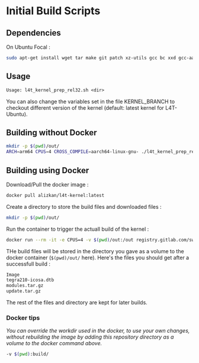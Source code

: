 # Initial Build Scripts

## Dependencies

On Ubuntu Focal :

```sh
sudo apt-get install wget tar make git patch xz-utils gcc bc xxd gcc-aarch64-linux-gnu build-essential bison flex python3 python3-distutils python3-dev swig python python-dev kmod
```

## Usage

```txt
Usage: l4t_kernel_prep_rel32.sh <dir>
```

You can also change the variables set in the file KERNEL_BRANCH to checkout different version of the kernel (default: latest kernel for L4T-Ubuntu).

## Building without Docker

```sh
mkdir -p $(pwd)/out/
ARCH=arm64 CPUS=4 CROSS_COMPILE=aarch64-linux-gnu- ./l4t_kernel_prep_rel32.sh out/
```

## Building using Docker

Download/Pull the docker image :
```sh
docker pull alizkan/l4t-kernel:latest
```

Create a directory to store the build files and downloaded files :
```sh
mkdir -p $(pwd)/out/
```

Run the container to trigger the actuall build of the kernel :

```sh
docker run --rm -it -e CPUS=4 -v $(pwd)/out:/out registry.gitlab.com/switchroot/kernel/l4t-kernel-build-scripts:latest
```

THe build files will be stored in the directory you gave as a volume to the docker container (`$(pwd)/out/` here).
Here's the files you should get after a successfull build :
```txt
Image
tegra210-icosa.dtb
modules.tar.gz
update.tar.gz
```

The rest of the files and directory are kept for later builds.

### Docker tips
*You can override the workdir used in the docker, to use your own changes, without rebuilding the image by adding this repository directory as a volume to the docker command above.*

```sh
-v $(pwd):build/
```

